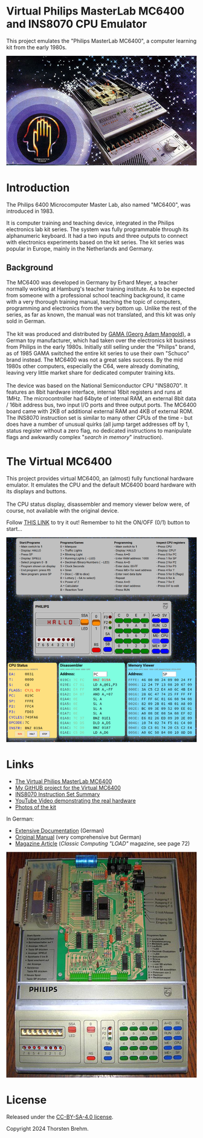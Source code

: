 # Virtual Philips MasterLab MC6400 and INS8070 CPU Emulator
This project emulates the "Philips MasterLab MC6400", a computer learning kit from the early 1980s.

![MC6400 MasterLab](images/MC6400_MasterLab2.jpg)

# Introduction
The Philips 6400 Microcomputer Master Lab, also named "MC6400", was introduced in 1983.

It is computer training and teaching device, integrated in the Philips electronics lab kit series.
The system was fully programmable through its alphanumeric keyboard.
It had a two inputs and three outputs to connect with electronics experiments based on the kit series.
The kit series was popular in Europe, mainly in the Netherlands and Germany.

## Background
The MC6400 was developed in Germany by Erhard Meyer, a teacher normally working at Hamburg's teacher training institute.
As to be expected from someone with a professional school teaching background,
it came with a very thorough training manual,
teaching the topic of computers, programming and electronics from the very bottom up.
Unlike the rest of the series, as far as known, the manual was not translated, and this kit was only sold in German.
<br>
<br>
The kit was produced and distributed by [GAMA (Georg Adam Mangold)](https://en.wikipedia.org/wiki/Gama_Toys),
a German toy manufacturer, which had taken over the electronics kit business from Philips in the early 1980s.
Initially still selling under the "Philips" brand, as of 1985 GAMA switched the entire kit series to use their
own "Schuco" brand instead.
The MC6400 was not a great sales success. By the mid 1980s other computers, especially the C64,
were already dominating, leaving very little market share for dedicated computer training kits.
<br>
<br>
The device was based on the National Semiconductor CPU "INS8070".
It features an 8bit hardware interface, internal 16bit registers and runs at 1MHz.
The microcontroller had 64byte of internal RAM, an external 8bit data / 16bit address bus,
two input I/O ports and three output ports.
The MC6400 board came with 2KB of additional external RAM and 4KB of external ROM.
The INS8070 instruction set is similar to many other CPUs of the time - but does have a number of
unusual quirks (all jump target addresses off by 1, status register without a zero flag,
no dedicated instructions to manipulate flags and awkwardly complex
"*search in memory*" instruction).

# The Virtual MC6400
This project provides virtual MC6400, an (almost) fully functional hardware emulator.
It emulates the CPU and the default MC6400 board hardware with its displays and buttons.
<br>
<br>
The CPU status display, disassembler and memory viewer below were, of course, not available with the
original device.

Follow [THIS LINK](https://thorstenbr.github.io/MasterLab-MC6400) to try it out!
Remember to hit the ON/OFF (0/1) button to start...

![Virtual MC6400](images/Virtual_MC6400.jpg)

# Links
* [The Virtual Philips MasterLab MC6400](https://thorstenbr.github.io/MasterLab-MC6400)
* [My GitHUB project for the Virtual MC6400](https://github.com/ThorstenBr/MasterLab-MC6400)
* [INS8070 Instruction Set Summary](http://norbert.old.no/papers/datasheet/INS8070InstructionSetSummary.pdf)
* [YouTube Video demonstrating the real hardware](https://www.youtube.com/watch?v=D79aGjK4ByY)
* [Photos of the kit](http://retro.hansotten.nl/electronic-kits-philips-and-more/philips-electronic-kits/microcomputerlab-ce6400/)

In German:

* [Extensive Documentation](http://norbert.old.no/extra/extra3.html) (German)
* [Original Manual](http://ee.old.no/library/6400-MC-de.pdf) (very comprehensive but German)
* [Magazine Article](https://www.classic-computing.de/wp-content/uploads/2024/10/load10web.pdf) (*Classic Computing "LOAD"* magazine, see page 72)
 
![MC6400 MasterLab](images/MC6400_MasterLab1.jpg)

# License
Released under the [CC-BY-SA-4.0 license](LICENSE).

Copyright 2024 Thorsten Brehm.
